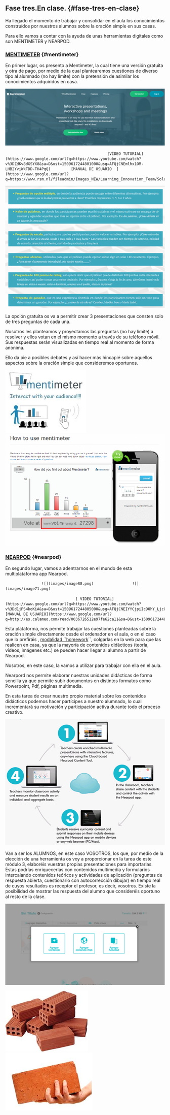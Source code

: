 ## Fase tres.En clase.       {#fase-tres-en-clase}

Ha llegado el momento de trabajar y consolidar en el aula los conocimientos  construídos por nuestros alumnos sobre la oración simple en sus casas.

Para ello vamos a contar con la ayuda de unas herramientas digitales como son MENTIMETER y NEARPOD.

### [MENTIMETER](https://www.google.com/url?q=https://www.mentimeter.com&sa=D&ust=1509617244800000&usg=AFQjCNFam8fVWNyqHxYvRQ6pH1o9VYCskg) {#mentimeter}

En primer lugar, os presento a Mentimeter,  la cual tiene una versión gratuita y otra de pago,  por medio de la cual plantearemos   cuestiones de diverso tipo  al alumnado (no hay límite)  con la pretensión de  asimilar los conocimientos adquiridos en casa.

![](images/image83.png)

                                                 [VÍDEO TUTORIAL](https://www.google.com/url?q=https://www.youtube.com/watch?v%3DZdKv8dGSYX8&sa=D&ust=1509617244801000&usg=AFQjCNEmlhx1OM-LHB2YviWkTDD-TH4PqQ)         [MANUAL DE USUARIO  ](https://www.google.com/url?q=https://www.rsm.nl/fileadmin/Images_NEW/Learning_Innovation_Team/Solutions/Manuals/Faculty/Mentimeter_Instructional_guide_for_teachers.pdf&sa=D&ust=1509617244802000&usg=AFQjCNHQW5RUCCXxM2uX3KtW9dvgI68QHw)           

![](images/image149.png)   

La opción gratuita os va a permitir crear 3 presentaciones que consten solo de tres preguntas de cada una.

Nosotros les planteamos y proyectamos  las preguntas (no hay límite)  a resolver y ellos votan en el mismo momento a través de su teléfono móvil. Sus respuestas serán visualizadas en tiempo real al momento de forma anónima.

Ello  da  pie a posibles debates y así hacer más hincapié sobre aquellos aspectos sobre la oración simple que consideremos oportunos.

 ![](images/image147.png)          ![](images/image85.png)

### [NEARPOD](https://www.google.com/url?q=https://nearpod.com&sa=D&ust=1509617244804000&usg=AFQjCNH2XEU8artipjMpBPaVi2vXn8wk2w) {#nearpod}

En segundo lugar, vamos a adentrarnos en el mundo de esta multiplataforma app  Nearpod.

                    ![](images/image88.png)                 ![](images/image71.png)

                                   [ VIDEO TUTORIAL](https://www.google.com/url?q=https://www.youtube.com/watch?v%3Dd1jPS4koKiA&sa=D&ust=1509617244805000&usg=AFQjCNEIYYCjpiIcDOhY_LjcO032S3fU1Q)                                [MANUAL DE USUARIO](https://www.google.com/url?q=http://es.calameo.com/read/0036726512e97fe62ca11&sa=D&ust=1509617244806000&usg=AFQjCNGmFUYqHJvc9DmatQhUKuzceZ1b1Q)

Esta plataforma, nos permite trabajar las cuestiones planteadas sobre la oración simple  directamente desde el ordenador en el aula, o en el caso que lo prefiráis , [modalidad ´´homework](https://www.google.com/url?q=https://nearpod.zendesk.com/hc/en-us/articles/213840443-How-do-I-create-homework-assignments-&sa=D&ust=1509617244806000&usg=AFQjCNEdt0FJGWchdEz7mVXwkRxaGh2dyg)´´, colgarlas en la web para que las realicen en casa, ya que la mayoría de contenidos didácticos (teoría, vídeos, imágenes etc.) se pueden hacer llegar al alumno a partir de Nearpod.

Nosotros, en este caso, la vamos a utilizar para trabajar con ella en el aula.

Nearpord nos permite elaborar nuestras unidades didácticas de forma sencilla ya que permite subir documentos en distintos formatos como Powerpoint, Pdf, páginas multimedia.

En esta tarea de crear nuestro propio material sobre los contenidos didácticos podemos hacer partícipes a nuestro alumnado, lo cual incrementará su motivación y participación activa durante todo el proceso creativo.

![](images/image121.png)

Van a ser los ALUMNOS, en este caso VOSOTROS,  los que, por medio de la elección de una herramienta os voy a proporcionar en la tarea de este módulo 3,  elaboréis vuestras propias presentaciones para importarlas. Éstas podrías enriquecerlas con contenidos multimedia y formularios intercalando contenidos teóricos y actividades de aplicación (preguntas de respuesta abierta, cuestionario con autocorrección dibujar) en tiempo real de cuyos resultados es receptor el profesor, es decir, vosotros. Existe la posibilidad de mostrar las respuesta del alumno que consideréis oportuno al resto de la clase.

   ![](images/image59.png)

![](images/image49.png)![](images/image114.png)